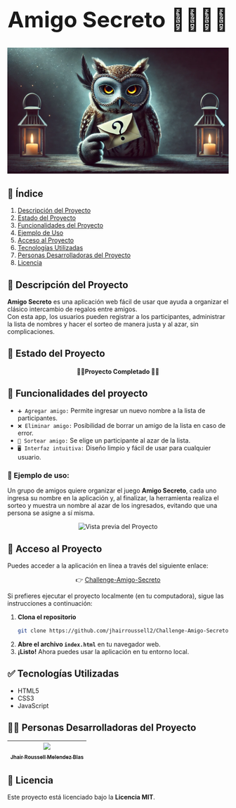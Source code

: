 <h1 align="center" style="font-size: 50px;">Amigo Secreto 🎁🐱‍👤❔</h1>

<p align="center">
  <img src="./paraREADME/1.jpg" alt="Animal Secreto">
</p>

## 📌 Índice
1. [Descripción del Proyecto](#-descripción-del-proyecto)
2. [Estado del Proyecto](#-estado-del-proyecto)
3. [Funcionalidades del Proyecto](#-funcionalidades-del-proyecto)
4. [Ejemplo de Uso](#-ejemplo-de-uso)
5. [Acceso al Proyecto](#-acceso-al-proyecto)
6. [Tecnologías Utilizadas](#-tecnologías-utilizadas)
7. [Personas Desarrolladoras del Proyecto](#-personas-desarrolladoras-del-proyecto)
8. [Licencia](#-licencia)

## 📖 Descripción del Proyecto  
**Amigo Secreto** es una aplicación web fácil de usar que ayuda a organizar el clásico intercambio de regalos entre amigos.  
Con esta app, los usuarios pueden registrar a los participantes, administrar la lista de nombres y hacer el sorteo de manera justa y al azar, sin complicaciones.

## 🚀 Estado del Proyecto

<h4 align="center">
🎉🚀Proyecto Completado 🚀🎉
</h4>

## 🔨 Funcionalidades del proyecto
- `➕ Agregar amigo:` Permite ingresar un nuevo nombre a la lista de participantes.
- `❌ Eliminar amigo:` Posibilidad de borrar un amigo de la lista en caso de error.
- `🎲 Sortear amigo:` Se elige un participante al azar de la lista.
- `🖥️ Interfaz intuitiva:` Diseño limpio y fácil de usar para cualquier usuario.

### 📌 Ejemplo de uso:
 Un grupo de amigos quiere organizar el juego **Amigo Secreto**, cada uno ingresa su nombre en la aplicación y, al finalizar, la herramienta realiza el sorteo y muestra un nombre al azar de los ingresados, evitando que una persona se asigne a sí misma.

<p align="center">
  <img src="./paraREADME/Ejemplo.gif" alt="Vista previa del Proyecto">
</p>


## 📁 Acceso al Proyecto

Puedes acceder a la aplicación en línea a través del siguiente enlace:  
  <p align="center">
    👉 <a href="https://jhairroussell2.github.io/Challenge-Amigo-Secreto/">Challenge-Amigo-Secreto</a>
  </p>
Si prefieres ejecutar el proyecto localmente (en tu computadora), sigue las instrucciones a continuación:

1. **Clona el repositorio**
   ```sh
   git clone https://github.com/jhairroussell2/Challenge-Amigo-Secreto.git
   ```
2. **Abre el archivo `index.html`** en tu navegador web.
3. **¡Listo!** Ahora puedes usar la aplicación en tu entorno local.


## ✅ Tecnologías Utilizadas
- HTML5  
- CSS3  
- JavaScript  


## 🧑‍💻 Personas Desarrolladoras del Proyecto

| [<img src="https://avatars.githubusercontent.com/u/181286163?v=4" width=115><br><sub>Jhair Roussell Melendez Blas</sub>](https://github.com/JhairRoussell) |
| :---: |



## 📜 Licencia
Este proyecto está licenciado bajo la **Licencia MIT**.
